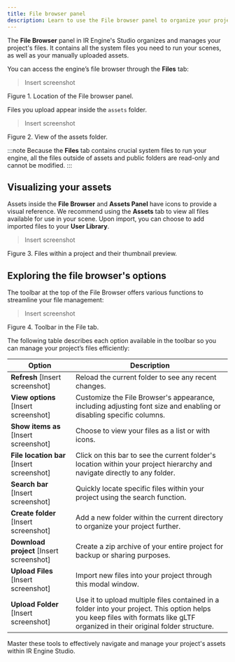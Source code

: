 ```yaml
---
title: File browser panel
description: Learn to use the File browser panel to organize your project files.
---
```


The **File Browser** panel in IR Engine's Studio organizes and manages your project's files. It contains all the system files you need to run your scenes, as well as your manually uploaded assets.

You can access the engine’s file browser through the **Files** tab:

> Insert screenshot
> 

Figure 1. Location of the File browser panel.

Files you upload appear inside the `assets` folder.

> Insert screenshot
> 

Figure 2. View of the assets folder.

:::note
Because the **Files** tab contains crucial system files to run your engine, all the files outside of assets  and public folders are read-only and cannot be modified.
:::

## Visualizing your assets

Assets inside the **File Browser** and **Assets Panel** have icons to provide a visual reference. We recommend using the **Assets** tab to view all files available for use in your scene. Upon import, you can choose to add imported files to your **User Library**.

> Insert screenshot
> 

Figure 3.  Files within a project and their thumbnail preview.

## Exploring the file browser's options

The toolbar at the top of the File Browser offers various functions to streamline your file management:

> Insert screenshot
> 

Figure 4.  Toolbar in the File tab.

The following table describes each option available in the toolbar so you can manage your project’s files efficiently:

| Option | Description |
| --- | --- |
| **Refresh** [Insert screenshot] | Reload the current folder to see any recent changes. |
| **View options** [Insert screenshot] | Customize the File Browser's appearance, including adjusting font size and enabling or disabling specific columns. |
| **Show items as** [Insert screenshot] | Choose to view your files as a list or with icons. |
| **File location bar** [Insert screenshot] | Click on this bar to see the current folder's location within your project hierarchy and navigate directly to any folder. |
| **Search bar** [Insert screenshot] | Quickly locate specific files within your project using the search function. |
| **Create folder** [Insert screenshot] | Add a new folder within the current directory to organize your project further. |
| **Download project** [Insert screenshot] | Create a zip archive of your entire project for backup or sharing purposes. |
| **Upload Files** [Insert screenshot] | Import new files into your project through this modal window. |
| **Upload Folder** [Insert screenshot] | Use it to upload multiple files contained in a folder into your project. This option helps you keep files with formats like gLTF organized in their original folder structure. |

Master these tools to effectively navigate and manage your project's assets within IR Engine Studio.
